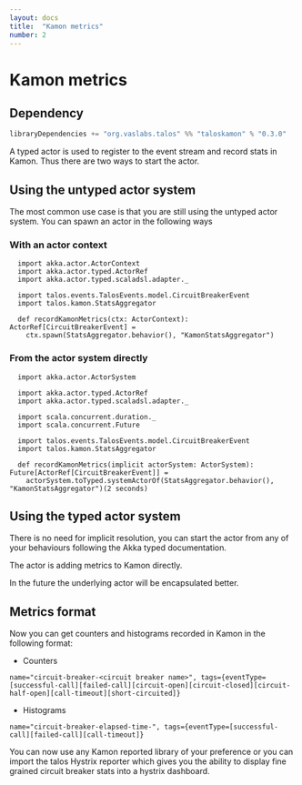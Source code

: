 ```yaml
---
layout: docs
title:  "Kamon metrics"
number: 2
---
```


# Kamon metrics


## Dependency

```scala
libraryDependencies += "org.vaslabs.talos" %% "taloskamon" % "0.3.0"
```

A typed actor is used to register to the event stream and record stats in Kamon. Thus there are 
two ways to start the actor. 

## Using the untyped actor system

The most common use case is that you are still using the untyped actor system. You can spawn 
an actor in the following ways

### With an actor context
```tut:silent
  import akka.actor.ActorContext
  import akka.actor.typed.ActorRef
  import akka.actor.typed.scaladsl.adapter._

  import talos.events.TalosEvents.model.CircuitBreakerEvent
  import talos.kamon.StatsAggregator
  
  def recordKamonMetrics(ctx: ActorContext): ActorRef[CircuitBreakerEvent] =
    ctx.spawn(StatsAggregator.behavior(), "KamonStatsAggregator")
```

### From the actor system directly

```tut:silent
  import akka.actor.ActorSystem
  
  import akka.actor.typed.ActorRef
  import akka.actor.typed.scaladsl.adapter._
  
  import scala.concurrent.duration._
  import scala.concurrent.Future
  
  import talos.events.TalosEvents.model.CircuitBreakerEvent
  import talos.kamon.StatsAggregator

  def recordKamonMetrics(implicit actorSystem: ActorSystem): Future[ActorRef[CircuitBreakerEvent]] =
    actorSystem.toTyped.systemActorOf(StatsAggregator.behavior(), "KamonStatsAggregator")(2 seconds)
```

## Using the typed actor system

There is no need for implicit resolution, you can start the actor from any of your behaviours following 
the Akka typed documentation.

The actor is adding metrics to Kamon directly. 

In the future the underlying actor will be encapsulated better.

## Metrics format

Now you can get counters and histograms recorded in Kamon in the following format:
- Counters

`name="circuit-breaker-<circuit breaker name>", tags={eventType=[successful-call][failed-call][circuit-open][circuit-closed][circuit-half-open][call-timeout][short-circuited]}`

- Histograms

`name="circuit-breaker-elapsed-time-", tags={eventType=[successful-call][failed-call][call-timeout]}`

You can now use any Kamon reported library of your preference or you can import the talos Hystrix reporter which gives you the ability to display fine grained circuit breaker stats into a hystrix dashboard.

